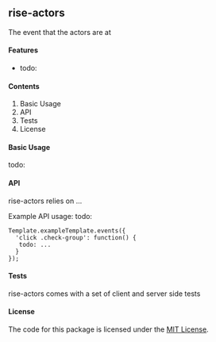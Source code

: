 ## rise-actors
The event that the actors are at

#### Features
- todo:

#### Contents

1. Basic Usage
2. API
3. Tests
4. License

#### Basic Usage
todo:

#### API
rise-actors relies on ... 

Example API usage:
todo:

```
Template.exampleTemplate.events({
  'click .check-group': function() {
   todo: ...
  }
});
```

#### Tests
rise-actors comes with a set of client and server side tests 


#### License
The code for this package is licensed under the [MIT License](http://opensource.org/licenses/MIT).

